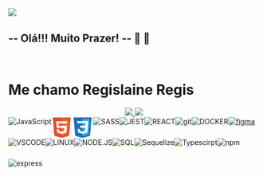 <img src="{https://img.shields.io/badge/Aiqfome-7A1FA2?style=for-the-badge&logo=aiqfome&logoColor=white}" />

## **-- Olá!!!** **Muito Prazer! --** 🤗 🤝
<br>

# **Me chamo Regislaine Regis**<br>

<div align="center">
  <a href="https://github.com/RegislaineRegis">
  <img height="180em" src="https://github-readme-stats.vercel.app/api?username=RegislaineRegis&show_icons=true&theme=tokyonight&include_all_commits=true&count_private=true"/>
  <img height="180em" src="https://github-readme-stats.vercel.app/api/top-langs/?username=RegislaineRegis&layout=compact&langs_count=7&theme=tokyonight" />
</div>

<img align="left" alt="JavaScript" height ="42px"  src="https://raw.githubusercontent.com/rahul-jha98/github_readme_icons/main/language_and_tools/square/javascript/javascript.svg">
<img alt="HTML" align="left" height="42px" src="https://raw.githubusercontent.com/devicons/devicon/master/icons/html5/html5-original.svg">
<img alt="CSS" align="left" height="42px" src="https://raw.githubusercontent.com/devicons/devicon/master/icons/css3/css3-original.svg">
<img alt="SASS" align="left" height="42px" src="https://cdn.jsdelivr.net/gh/devicons/devicon/icons/sass/sass-original.svg" />
<img alt="JEST" align="left" height="42px" src="https://cdn.jsdelivr.net/gh/devicons/devicon/icons/jest/jest-plain.svg">
<img align="left" alt="REACT" height ="42px" src="https://raw.githubusercontent.com/rahul-jha98/github_readme_icons/main/language_and_tools/square/react/react.svg">
<img src="https://raw.githubusercontent.com/rahul-jha98/github_readme_icons/main/language_and_tools/square/git-scm/git-scm.svg" align="left" alt="git" height='42px'/>
<img src="https://raw.githubusercontent.com/rahul-jha98/github_readme_icons/main/language_and_tools/square/figma/figma.svg" alt="figma" height='42px'/>
<img alt="DOCKER" align="left" height="42px" src="https://cdn.jsdelivr.net/gh/devicons/devicon/icons/docker/docker-original-wordmark.svg"/>
<img alt="VSCODE" align="left" height="42px" src="https://cdn.jsdelivr.net/gh/devicons/devicon/icons/vscode/vscode-original-wordmark.svg">
<img alt="LINUX" align="left" height="42px" src="https://cdn.jsdelivr.net/gh/devicons/devicon/icons/linux/linux-original.svg">
<img alt="NODE.JS" align="left" height="42px" src="https://cdn.jsdelivr.net/gh/devicons/devicon/icons/nodejs/nodejs-original.svg" />
<img alt="SQL" align="left" height="42px" src="https://cdn.jsdelivr.net/gh/devicons/devicon/icons/mysql/mysql-original-wordmark.svg" />        
<img align="left" alt="Sequelize" height ="42px" src="https://cdn.jsdelivr.net/gh/devicons/devicon/icons/sequelize/sequelize-original.svg"/>    
<img align="left" alt="Typescirpt" height ="42px" src="https://cdn.jsdelivr.net/gh/devicons/devicon/icons/typescript/typescript-original.svg" />
<img align="left" alt="npm" height ="42px" src="https://cdn.jsdelivr.net/gh/devicons/devicon/icons/npm/npm-original-wordmark.svg" />
<img align="left" alt="express" height ="42px" src="https://cdn.jsdelivr.net/gh/devicons/devicon/icons/express/express-original.svg" />

